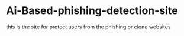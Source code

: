 # Ai-Based-phishing-detection-site
this is the site for protect users from the phishing or clone websites
